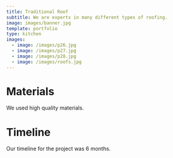 ```yaml
---
title: Traditional Roof
subtitle: We are experts in many different types of roofing.
image: images/banner.jpg
template: portfolio
type: kitchen
images:
  - image: /images/p26.jpg
  - image: /images/p27.jpg
  - image: /images/p28.jpg
  - image: /images/roofs.jpg
---
```


# Materials

We used high quality materials.

# Timeline

Our timeline for the project was 6 months.
